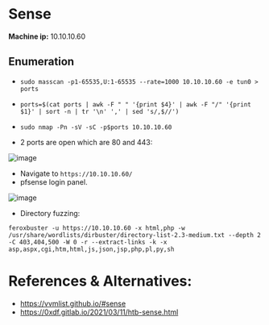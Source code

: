 # Sense
**Machine ip:** 10.10.10.60

## Enumeration
+ `sudo masscan -p1-65535,U:1-65535 --rate=1000 10.10.10.60 -e tun0 > ports`
+ `ports=$(cat ports | awk -F " " '{print $4}' | awk -F "/" '{print $1}' | sort -n | tr '\n' ',' | sed 's/,$//')`
+ `sudo nmap -Pn -sV -sC -p$ports 10.10.10.60`

+ 2 ports are open which are 80 and 443:

![image](https://github.com/h4md153v63n/CTFs/assets/5091265/6749553f-08d1-460f-aad6-1fbb09ae51ea)

+ Navigate to `https://10.10.10.60/`
+ pfsense login panel.

![image](https://github.com/h4md153v63n/CTFs/assets/5091265/d249333a-0934-4e18-a2ff-d8eeb457d36c)

+ Directory fuzzing:
```
feroxbuster -u https://10.10.10.60 -x html,php -w /usr/share/wordlists/dirbuster/directory-list-2.3-medium.txt --depth 2 -C 403,404,500 -W 0 -r --extract-links -k -x asp,aspx,cgi,htm,html,js,json,jsp,php,pl,py,sh
```


# References & Alternatives:
+ https://vvmlist.github.io/#sense
+ https://0xdf.gitlab.io/2021/03/11/htb-sense.html
